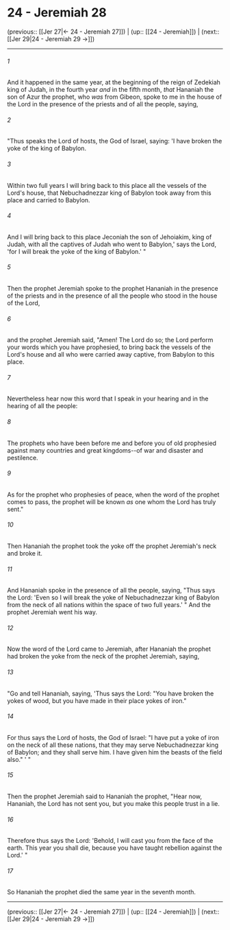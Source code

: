 # 24 - Jeremiah 28

(previous:: [[Jer 27|← 24 - Jeremiah 27]]) | (up:: [[24 - Jeremiah]]) | (next:: [[Jer 29|24 - Jeremiah 29 →]])

***


###### 1 
And it happened in the same year, at the beginning of the reign of Zedekiah king of Judah, in the fourth year _and_ in the fifth month, _that_ Hananiah the son of Azur the prophet, who _was_ from Gibeon, spoke to me in the house of the Lord in the presence of the priests and of all the people, saying, 

###### 2 
"Thus speaks the Lord of hosts, the God of Israel, saying: 'I have broken the yoke of the king of Babylon. 

###### 3 
Within two full years I will bring back to this place all the vessels of the Lord's house, that Nebuchadnezzar king of Babylon took away from this place and carried to Babylon. 

###### 4 
And I will bring back to this place Jeconiah the son of Jehoiakim, king of Judah, with all the captives of Judah who went to Babylon,' says the Lord, 'for I will break the yoke of the king of Babylon.' " 

###### 5 
Then the prophet Jeremiah spoke to the prophet Hananiah in the presence of the priests and in the presence of all the people who stood in the house of the Lord, 

###### 6 
and the prophet Jeremiah said, "Amen! The Lord do so; the Lord perform your words which you have prophesied, to bring back the vessels of the Lord's house and all who were carried away captive, from Babylon to this place. 

###### 7 
Nevertheless hear now this word that I speak in your hearing and in the hearing of all the people: 

###### 8 
The prophets who have been before me and before you of old prophesied against many countries and great kingdoms--of war and disaster and pestilence. 

###### 9 
As for the prophet who prophesies of peace, when the word of the prophet comes to pass, the prophet will be known _as_ one whom the Lord has truly sent." 

###### 10 
Then Hananiah the prophet took the yoke off the prophet Jeremiah's neck and broke it. 

###### 11 
And Hananiah spoke in the presence of all the people, saying, "Thus says the Lord: 'Even so I will break the yoke of Nebuchadnezzar king of Babylon from the neck of all nations within the space of two full years.' " And the prophet Jeremiah went his way. 

###### 12 
Now the word of the Lord came to Jeremiah, after Hananiah the prophet had broken the yoke from the neck of the prophet Jeremiah, saying, 

###### 13 
"Go and tell Hananiah, saying, 'Thus says the Lord: "You have broken the yokes of wood, but you have made in their place yokes of iron." 

###### 14 
For thus says the Lord of hosts, the God of Israel: "I have put a yoke of iron on the neck of all these nations, that they may serve Nebuchadnezzar king of Babylon; and they shall serve him. I have given him the beasts of the field also." ' " 

###### 15 
Then the prophet Jeremiah said to Hananiah the prophet, "Hear now, Hananiah, the Lord has not sent you, but you make this people trust in a lie. 

###### 16 
Therefore thus says the Lord: 'Behold, I will cast you from the face of the earth. This year you shall die, because you have taught rebellion against the Lord.' " 

###### 17 
So Hananiah the prophet died the same year in the seventh month.

***

(previous:: [[Jer 27|← 24 - Jeremiah 27]]) | (up:: [[24 - Jeremiah]]) | (next:: [[Jer 29|24 - Jeremiah 29 →]])
